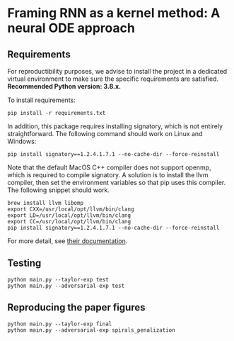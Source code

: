 # Framing RNN as a kernel method: A neural ODE approach

## Requirements

For reproductibility purposes, we advise to install the project in a dedicated virtual environment to make sure the specific requirements are satisfied.
**Recommended Python version: 3.8.x.**

To install requirements:

```
pip install -r requirements.txt
```

In addition, this package requires installing signatory, which is not entirely straightforward. The following command should work on Linux and Windows:

```
pip install signatory==1.2.4.1.7.1 --no-cache-dir --force-reinstall
```

Note that the default MacOS C++ compiler does not support openmp, which is required to compile signatory. A solution is to install the llvm compiler, then set the environment variables so that pip uses this compiler. The following snippet should work.

```
brew install llvm libomp
export CXX=/usr/local/opt/llvm/bin/clang
export LD=/usr/local/opt/llvm/bin/clang
export CC=/usr/local/opt/llvm/bin/clang
pip install signatory==1.2.4.1.7.1 --no-cache-dir --force-reinstall
```

For more detail, see [their documentation](https://signatory.readthedocs.io/en/latest/pages/usage/installation.html).

## Testing

```
python main.py --taylor-exp test
python main.py --adversarial-exp test
```


## Reproducing the paper figures


```
python main.py --taylor-exp final
python main.py --adversarial-exp spirals_penalization
```
